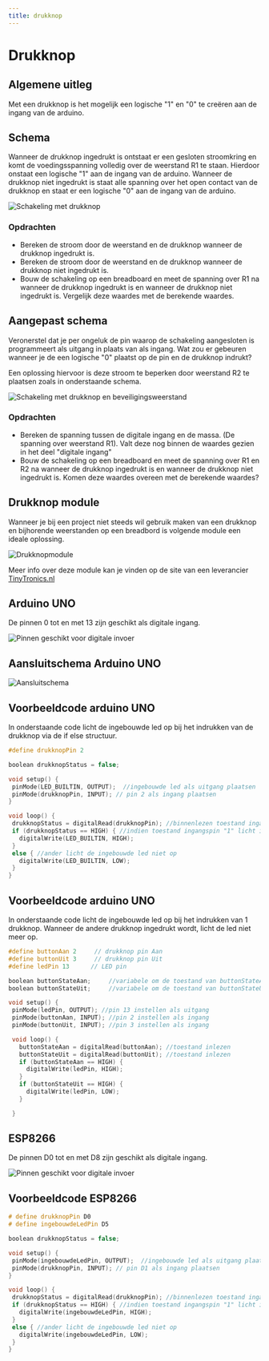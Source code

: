 ```yaml
---
title: drukknop
---
```


# Drukknop
## Algemene uitleg

Met een drukknop is het mogelijk een logische "1" en "0" te creëren aan de ingang van de arduino.

## Schema

Wanneer de drukknop ingedrukt is ontstaat er een gesloten stroomkring en komt de voedingsspanning volledig over de weerstand R1 te staan. Hierdoor onstaat een logische "1" aan de ingang van de arduino.
Wanneer de drukknop niet ingedrukt is staat alle spanning over het open contact van de drukknop en staat er een logische "0" aan de ingang van de arduino.

![Schakeling met drukknop](./assets/digitale_invoer1.png)

### Opdrachten
 * Bereken de stroom door de weerstand en de drukknop wanneer de drukknop ingedrukt is.
 * Bereken de stroom door de weerstand en de drukknop wanneer de drukknop niet ingedrukt is.
 * Bouw de schakeling op een breadboard en meet de spanning over R1 na wanneer de drukknop ingedrukt is en wanneer de drukknop niet ingedrukt is. Vergelijk deze waardes met de berekende waardes.

 ## Aangepast schema

 Veronerstel dat je per ongeluk de pin waarop de schakeling aangesloten is programmeert als uitgang in plaats van als ingang. Wat zou er gebeuren wanneer je de een logische "0" plaatst op de pin en de drukknop indrukt?

 Een oplossing hiervoor is deze stroom te beperken door weerstand R2 te plaatsen zoals in onderstaande schema.

![Schakeling met drukknop en beveiligingsweerstand](./assets/digitale_invoer2.png)

### Opdrachten
 * Bereken de spanning tussen de digitale ingang en de massa. (De spanning over weerstand R1). Valt deze nog binnen de waardes gezien in het deel "digitale ingang"
 * Bouw de schakeling op een breadboard en meet de spanning over R1 en R2 na wanneer de drukknop ingedrukt is en wanneer de drukknop niet ingedrukt is. Komen deze waardes overeen met de berekende waardes?

 ## Drukknop module
 
Wanneer je bij een project niet steeds wil gebruik maken van een drukknop en bijhorende weerstanden op een breadbord is volgende module een ideale oplossing.


![Drukknopmodule](./assets/drukknopModule.png)

Meer info over deze module kan je vinden op de site van een leverancier [TinyTronics.nl](https://www.tinytronics.nl/shop/nl/schakelaars/manuele-schakelaars/drukknoppen-en-schakelaars/robotdyn-drukknop-module-blauw)

## Arduino UNO

De pinnen 0 tot en met 13 zijn geschikt als digitale ingang.

![Pinnen geschikt voor digitale invoer](./assets/digitale_invoer.png)

## Aansluitschema Arduino UNO

![Aansluitschema](./assets/drukknopUNO.png)

 ## Voorbeeldcode arduino UNO

In onderstaande code licht de ingebouwde led op bij het indrukken van de drukknop via de if else structuur.

 ```cpp
#define drukknopPin 2

boolean drukknopStatus = false;

void setup() {
  pinMode(LED_BUILTIN, OUTPUT);  //ingebouwde led als uitgang plaatsen
  pinMode(drukknopPin, INPUT); // pin 2 als ingang plaatsen
}

void loop() {
  drukknopStatus = digitalRead(drukknopPin); //binnenlezen toestand ingang
  if (drukknopStatus == HIGH) { //indien toestand ingangspin "1" licht ingebouwde led op
    digitalWrite(LED_BUILTIN, HIGH);
  }
  else { //ander licht de ingebouwde led niet op
    digitalWrite(LED_BUILTIN, LOW);
  }
}
```

## Voorbeeldcode arduino UNO

In onderstaande code licht de ingebouwde led op bij het indrukken van 1 drukknop. Wanneer de andere drukknop ingedrukt wordt, licht de led niet meer op.

 ```cpp
#define buttonAan 2     // drukknop pin Aan
#define buttonUit 3     // drukknop pin Uit
#define ledPin 13      // LED pin

boolean buttonStateAan;     //variabele om de toestand van buttonStateAan te bewaren
boolean buttonStateUit;     //variabele om de toestand van buttonStateUit te bewaren

void setup() {
  pinMode(ledPin, OUTPUT); //pin 13 instellen als uitgang
  pinMode(buttonAan, INPUT); //pin 2 instellen als ingang
  pinMode(buttonUit, INPUT); //pin 3 instellen als ingang

  void loop() {
    buttonStateAan = digitalRead(buttonAan); //toestand inlezen
    buttonStateUit = digitalRead(buttonUit); //toestand inlezen
    if (buttonStateAan == HIGH) {
      digitalWrite(ledPin, HIGH);
    }
    if (buttonStateUit == HIGH) {
      digitalWrite(ledPin, LOW);
    }

  }
```

## ESP8266

De pinnen D0 tot en met D8 zijn geschikt als digitale ingang.

![Pinnen geschikt voor digitale invoer](./assets/ESP8266Pinlayout.jpg)

 ## Voorbeeldcode ESP8266

 ```cpp
# define drukknopPin D0
# define ingebouwdeLedPin D5

boolean drukknopStatus = false;

void setup() {
  pinMode(ingebouwdeLedPin, OUTPUT);  //ingebouwde led als uitgang plaatsen
  pinMode(drukknopPin, INPUT); // pin D1 als ingang plaatsen
}

void loop() {
  drukknopStatus = digitalRead(drukknopPin); //binnenlezen toestand ingang
  if (drukknopStatus == HIGH) { //indien toestand ingangspin "1" licht ingebouwde led op
    digitalWrite(ingebouwdeLedPin, HIGH);
  }
  else { //ander licht de ingebouwde led niet op
    digitalWrite(ingebouwdeLedPin, LOW);
  }
}
```
